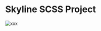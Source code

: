 <h1> Skyline SCSS Project </h1>

![xxx](https://user-images.githubusercontent.com/105823500/225759824-6b76c1cb-b6cf-4f33-b337-fd30fa5e202c.gif)
